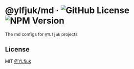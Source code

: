 # @ylfjuk/md &middot; ![GitHub License](https://img.shields.io/github/license/ylfjuk/template-monorepo) ![NPM Version](https://img.shields.io/npm/v/%40ylfjuk/md?logo=markdown)

The md configs for `@YLfjuk` projects

## License

MIT [@YLfjuk](https://github.com/YLfjuk)

